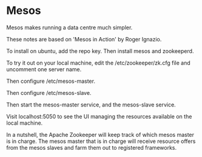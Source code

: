 # Mesos

Mesos makes running a data centre much simpler. 

These notes are based on 'Mesos in Action' by Roger Ignazio.

To install on ubuntu, add the repo key. Then install mesos and zookeeperd.

To try it out on your local machine, edit the /etc/zookeeper/zk.cfg file and 
uncomment one server name. 

Then configure /etc/mesos-master.

Then configure /etc/mesos-slave.

Then start the mesos-master service, and the mesos-slave service.

Visit localhost:5050 to see the UI managing the resources available on the local
machine.

In a nutshell, the Apache Zookeeper will keep track of which mesos master is 
in charge. The mesos master that is in charge will receive resource offers from
the mesos slaves and farm them out to registered frameworks.
